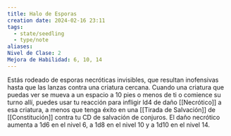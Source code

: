 ```yaml
---
title: Halo de Esporas
creation date: 2024-02-16 23:11
tags:
  - state/seedling
  - type/note
aliases: 
Nivel de Clase: 2
Mejora de Habilidad: 6, 10, 14
---
```

Estás rodeado de esporas necróticas invisibles, que resultan inofensivas hasta que las lanzas contra una criatura cercana. Cuando una criatura que puedas ver se mueva a un espacio a 10 pies o menos de ti o comience su turno allí, puedes usar tu reacción para infligir ld4 de daño [[Necrótico]] a esa criatura, a menos que tenga éxito en una [[Tirada de Salvación]] de [[Constitución]] contra tu CD de salvación de conjuros. 
El daño necrótico aumenta a 1d6 en el nivel 6, a 1d8 en el nivel 10 y a 1d10 en el nivel 14.
